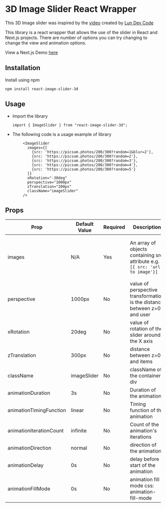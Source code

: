 # 3D Image Slider React Wrapper

This 3D Image slider was inspired by the [video](https://www.youtube.com/watch?v=yqaLSlPOUxM) created by [Lun Dev Code](https://www.youtube.com/@lundeveloper)

This library is a react wrapper that allows the use of the slider in React and Next.js projects. There are number of options you can try changing to change the view and animation options.

View a Next.js Demo [here](https://codesandbox.io/p/devbox/tgt9w6)

## Installation

Install using npm

```
npm install react-image-slider-3d
```

## Usage

- Import the library
  ```
  import { ImageSlider } from "react-image-slider-3d";
  ```
- The following code is a usage example of library
```
        <ImageSlider
          images={[
            {src: 'https://picsum.photos/200/300?random=1&blur=2'},
            {src: 'https://picsum.photos/200/300?random=2'},
            {src: 'https://picsum.photos/200/300?random=3'},
            {src: 'https://picsum.photos/200/300?random=4'},
            {src: 'https://picsum.photos/200/300?random=5'}
          ]}
          xRotation="-30deg"
          perspective="1000px"
          zTranslation="200px"
          className="imageSlider"
        />
```
## Props

| Prop| Default Value | Required    | Description | Data Type |
|-----|---------------|-------------|-------------|-----------|
|images|N/A|Yes| An array of objects containing src attribute e.g. ```[{ src: 'url to image'}] ```| Array of objects with key src of type string |
|perspective|1000px|No|value of perspective transformation is the distance between z=0 and user| string|
|xRotation|20deg|No|value of rotation of the slider around the X axis| string|
|zTranslation|300px|No|distance between z=0 and items| string|
|className|imageSlider|No|className of the container div| string|
|animationDuration|3s|No|Duration of the animation|string|
|animationTimingFunction|linear|No|Timing function of the animation|string|
|animationIterationCount|infinite|No|Count of the animation's iterations|string|
|animationDirection|normal|No|direction of the animation|string|
|animationDelay|0s|No|delay before start of the animation|string|
|animationFillMode|0s|No|animation fill mode css: animation-fill-mode|string|
